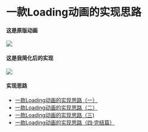 # 一款Loading动画的实现思路

#### 这是原版动画
![](http://upload-images.jianshu.io/upload_images/1013170-f4ff25b49b577aee.gif?imageMogr2/auto-orient/strip)

#### 这是我简化后的实现
![](http://upload-images.jianshu.io/upload_images/1013170-91389ecfed05069b.gif?imageMogr2/auto-orient/strip)

#### 实现思路
- [一款Loading动画的实现思路（一）](http://www.jianshu.com/p/1c6a2de68753)
- [一款Loading动画的实现思路（二）](http://www.jianshu.com/p/0dac1208a7ad)
- [一款Loading动画的实现思路（三)](http://www.jianshu.com/p/56448d3d3596)
- [一款Loading动画的实现思路（四·完结篇）](http://www.jianshu.com/p/41f277682c91)

